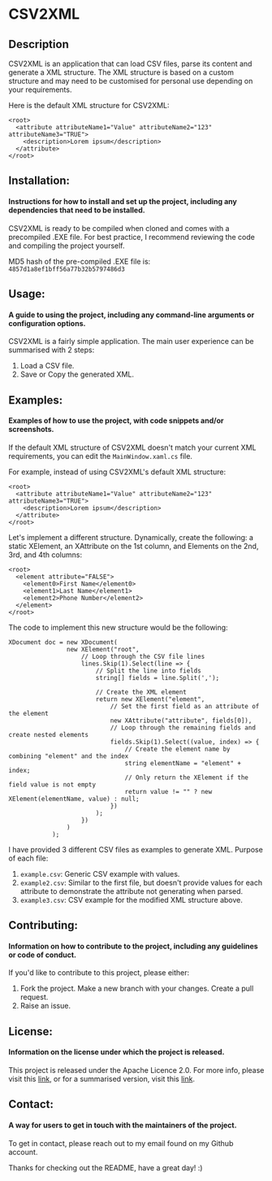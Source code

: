 # CSV2XML

## Description
CSV2XML is an application that can load CSV files, parse its content and generate a XML structure. The XML structure is based on a custom structure and may need to be customised for personal use depending on your requirements. 

Here is the default XML structure for CSV2XML:
```
<root>
  <attribute attributeName1="Value" attributeName2="123" attributeName3="TRUE">
    <description>Lorem ipsum</description>
  </attribute>
</root>
```

## Installation: 
#### Instructions for how to install and set up the project, including any dependencies that need to be installed.
CSV2XML is ready to be compiled when cloned and comes with a precompiled .EXE file. For best practice, I recommend reviewing the code and compiling the project yourself. 

MD5 hash of the pre-compiled .EXE file is: ``` 4857d1a8ef1bff56a77b32b5797486d3 ```

## Usage: 
#### A guide to using the project, including any command-line arguments or configuration options.
CSV2XML is a fairly simple application. The main user experience can be summarised with 2 steps:
1. Load a CSV file.
2. Save or Copy the generated XML.

## Examples: 
#### Examples of how to use the project, with code snippets and/or screenshots.
If the default XML structure of CSV2XML doesn't match your current XML requirements, you can edit the `MainWindow.xaml.cs` file. 

For example, instead of using CSV2XML's default XML structure: 
```
<root>
  <attribute attributeName1="Value" attributeName2="123" attributeName3="TRUE">
    <description>Lorem ipsum</description>
  </attribute>
</root>
```

Let's implement a different structure. Dynamically, create the following: a static XElement, an XAttribute on the 1st column, and Elements on the 2nd, 3rd, and 4th columns:
```
<root>
  <element attribute="FALSE">
    <element0>First Name</element0>
    <element1>Last Name</element1>
    <element2>Phone Number</element2>
  </element>
</root>
```

The code to implement this new structure would be the following:
```
XDocument doc = new XDocument(
                new XElement("root",
                    // Loop through the CSV file lines
                    lines.Skip(1).Select(line => {
                        // Split the line into fields
                        string[] fields = line.Split(',');

                        // Create the XML element
                        return new XElement("element",
                            // Set the first field as an attribute of the element
                            new XAttribute("attribute", fields[0]),
                            // Loop through the remaining fields and create nested elements
                            fields.Skip(1).Select((value, index) => {
                                // Create the element name by combining "element" and the index
                                string elementName = "element" + index;
                                // Only return the XElement if the field value is not empty
                                return value != "" ? new XElement(elementName, value) : null;
                            })
                        );
                    })
                )
            );
```

I have provided 3 different CSV files as examples to generate XML. Purpose of each file:
1. ```example.csv```: Generic CSV example with values.
2. ```example2.csv```: Similar to the first file, but doesn't provide values for each attribute to demonstrate the attribute not generating when parsed.
3. ```example3.csv```: CSV example for the modified XML structure above.

## Contributing: 
#### Information on how to contribute to the project, including any guidelines or code of conduct.
If you'd like to contribute to this project, please either:
1. Fork the project. Make a new branch with your changes. Create a pull request. 
2. Raise an issue. 

## License: 
#### Information on the license under which the project is released.
This project is released under the Apache Licence 2.0. For more info, please visit this [link](https://www.apache.org/licenses/LICENSE-2.0), or for a summarised version, visit this [link](https://choosealicense.com/licenses/apache-2.0/).

## Contact: 
#### A way for users to get in touch with the maintainers of the project.
To get in contact, please reach out to my email found on my Github account.

Thanks for checking out the README, have a great day! :)